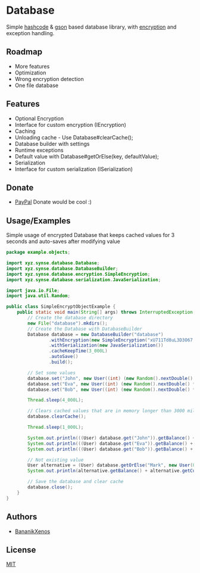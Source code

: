# Database

Simple [hashcode](https://www.baeldung.com/java-hashcode) & [gson](https://github.com/google/gson) based database
library, with [encryption](https://en.wikipedia.org/wiki/Encryption) and exception handling.

## Roadmap

- More features
- Optimization
- Wrong encryption detection
- One file database

## Features

- Optional Encryption
- Interface for custom encryption (IEncryption)
- Caching
- Unloading cache - Use Database#clearCache();
- Database builder with settings
- Runtime exceptions
- Default value with Database#getOrElse(key, defaultValue);
- Serialization
- Interface for custom serialization (ISerialization)

## Donate

- [PayPal](https://www.paypal.com/paypalme/scgxenos) Donate would be cool :)

## Usage/Examples

Simple usage of encrypted Database that keeps cached values for 3 seconds and auto-saves after modifying value

```java
package example.objects;

import xyz.synse.database.Database;
import xyz.synse.database.DatabaseBuilder;
import xyz.synse.database.encryption.SimpleEncryption;
import xyz.synse.database.serialization.JavaSerialization;

import java.io.File;
import java.util.Random;

public class SimpleEncryptObjectExample {
    public static void main(String[] args) throws InterruptedException {
        // Create the database directory
        new File("database").mkdirs();
        // Create the Database with DatabaseBuilder
        Database database = new DatabaseBuilder("database")
                .withEncryption(new SimpleEncryption("xU711Td8uL3D3O67!p$K7$5nLlea#kVZ"))
                .withSerialization(new JavaSerialization())
                .cacheKeepTime(3_000L)
                .autoSave()
                .build();

        // Set some values
        database.set("John", new User((int) (new Random().nextDouble() * 100D), "€"));
        database.set("Eva", new User((int) (new Random().nextDouble() * 100D), "¥"));
        database.set("Bob", new User((int) (new Random().nextDouble() * 100D), "₩"));

        Thread.sleep(4_000L);

        // Clears cached values that are in memory longer than 3000 millis
        database.clearCache();

        Thread.sleep(1_000L);

        System.out.println(((User) database.get("John")).getBalance() + ((User) database.get("John")).getCurrency());
        System.out.println(((User) database.get("Eva")).getBalance() + ((User) database.get("John")).getCurrency());
        System.out.println(((User) database.get("Bob")).getBalance() + ((User) database.get("John")).getCurrency());

        // Not existing value
        User alternative = (User) database.getOrElse("Mark", new User(0, "€"));
        System.out.println(alternative.getBalance() + alternative.getCurrency());

        // Save the database and clear cache
        database.close();
    }
}
```

## Authors

- [BananikXenos](https://github.com/BananikXenos)

## License

[MIT](https://choosealicense.com/licenses/mit/)

